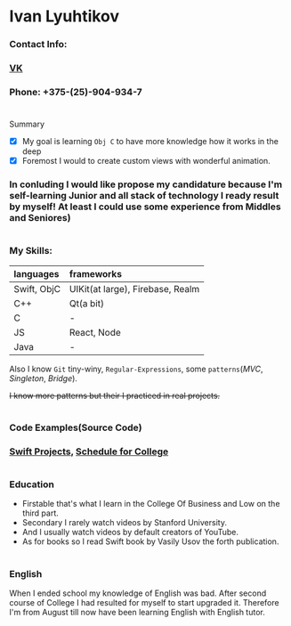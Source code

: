
# Ivan Lyuhtikov
### Contact Info:

### [VK](https://vk.com/cull2017)
### Phone: +375-(25)-904-934-7

# 
Summary

- [x] My goal is learning `Obj C` to have more knowledge how it works in the deep
- [x] Foremost I would to create custom views with wonderful animation.

### In conluding I would like propose my candidature because I'm self-learning Junior and all stack of technology I ready result by myself! At least I could use some experience from Middles and Seniores)

#
### My Skills:
| languages  | frameworks |
|:----------|:----------|
| Swift, ObjC     | UIKit(at large), Firebase, Realm|
| C++    | Qt(a bit)    |
| C    | -    |
| JS    | React, Node   |
| Java    | -   |

Also I know `Git` tiny-winy, `Regular-Expressions`,
some `patterns`(*MVC*, *Singleton*, *Bridge*).

~~I know more patterns but their I practiced in real projects.~~

#
### Code Examples(Source Code)

### [Swift Projects](https://github.com/vanjo2001/TheSwiftProjects), [Schedule for College](https://github.com/tortuga-T795/iOS-Schedule)

#
### Education
- Firstable that's what I learn in the College Of Business and Low on the third part.
- Secondary I rarely watch videos by Stanford University.
- And I usually watch videos by default creators of YouTube.
- As for books so I read Swift book by Vasily Usov the forth publication.

#
### English

  When I ended school my knowledge of English was bad. After second course of College I had resulted for myself to start upgraded it. Therefore I'm from August till now have been learning English with English tutor.


